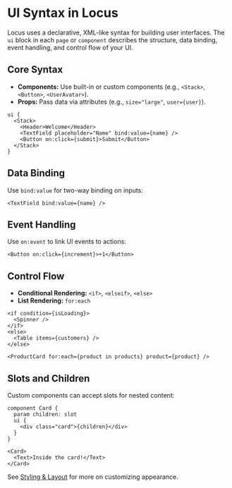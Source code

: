 # UI Syntax in Locus

Locus uses a declarative, XML-like syntax for building user interfaces. The `ui` block in each `page` or `component` describes the structure, data binding, event handling, and control flow of your UI.

## Core Syntax

- **Components:** Use built-in or custom components (e.g., `<Stack>`, `<Button>`, `<UserAvatar>`).
- **Props:** Pass data via attributes (e.g., `size="large"`, `user={user}`).

```locus
ui {
  <Stack>
    <Header>Welcome</Header>
    <TextField placeholder="Name" bind:value={name} />
    <Button on:click={submit}>Submit</Button>
  </Stack>
}
```

## Data Binding

Use `bind:value` for two-way binding on inputs:

```locus
<TextField bind:value={name} />
```

## Event Handling

Use `on:event` to link UI events to actions:

```locus
<Button on:click={increment}>+1</Button>
```

## Control Flow

- **Conditional Rendering:** `<if>`, `<elseif>`, `<else>`
- **List Rendering:** `for:each`

```locus
<if condition={isLoading}>
  <Spinner />
</if>
<else>
  <Table items={customers} />
</else>

<ProductCard for:each={product in products} product={product} />
```

## Slots and Children

Custom components can accept slots for nested content:

```locus
component Card {
  param children: slot
  ui {
    <div class="card">{children}</div>
  }
}
```

<!-- skip-validate -->
```locus
<Card>
  <Text>Inside the card!</Text>
</Card>
```

See [Styling & Layout](../design-system/styling.md) for more on customizing appearance.
